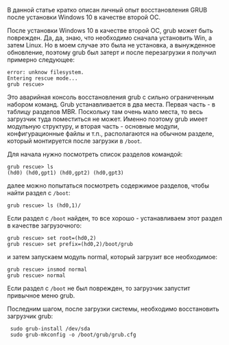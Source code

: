 В данной статье кратко описан личный опыт восстановления GRUB после установки Windows 10 в качестве второй ОС.

После установки Windows 10 в качестве второй ОС, grub может быть поврежден. Да, да, знаю, что необходимо сначала установить Win, а затем Linux. Но в моем случае это была не установка, а вынужденное обновление, поэтому grub был затерт и после перезагрузки я получил примерно следующее:

```
error: unknow filesystem.
Entering rescue mode...
grub rescue>
```

Это аварийная консоль восстановления grub с сильно ограниченным набором команд. Grub устанавливается в два места. Первая часть - в таблицу разделов MBR. Поскольку там очень мало места, то весь загрузчик туда поместиться не может. Именно поэтому grub имеет модульную структуру, и вторая часть - основные модули, конфигурационные файлы и т.п., располагаются на обычном разделе, который монтируется после загрузки в `/boot`.

Для начала нужно посмотреть список разделов командой: 

```
grub rescue> ls
(hd0) (hd0,gpt1) (hd0,gpt2) (hd0,gpt3) 
```

далее можно попытаться посмотреть содержимое разделов, чтобы найти раздел с `/boot`:

```
grub rescue> ls (hd0,1)/
```

Если раздел с `/boot` найден, то все хорошо - устанавливаем этот раздел в качестве загрузочного:

```
grub rescue> set root=(hd0,2)
grub rescue> set prefix=(hd0,2)/boot/grub
```

и затем запускаем модуль normal, который загрузит все необходимое:

```
grub rescue> insmod normal
grub rescue> normal
```

Если раздел с `/boot` не был поврежден, то загрузчик запустит привычное меню grub. 

Последним шагом, после загрузки системы, необходимо восстановить загрузчик grub:

```shell
 sudo grub-install /dev/sda
 sudo grub-mkconfig -o /boot/grub/grub.cfg
```
